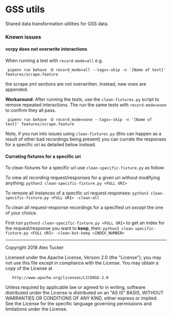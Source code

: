 # GSS utils

Shared data transformation utilities for GSS data.

### Known issues

#### vcrpy does not overwrite interactions

When running a test with `record-mode=all` e.g.
```shell script
 pipenv run behave -D record_mode=all --tags=-skip -n '[Name of test]' features/scrape.feature
```
the scrape.yml sections are not overwritten. Instead, new ones are appended.

**Workaround**:
After running the tests, use the `clean-fixtures.py` script to remove repeated interactions.
The run the same tests with `record-mode=none` to confirm they all pass.
```shell script
 pipenv run behave -D record_mode=none --tags=-skip -n '[Name of test]' features/scrape.feature
```

Note, if you run into issues using `clean-fixtures.py` (this can happen as a result of other bad recordings being present) you
can currate the responses for a specific uri as detailed below instead.

#### Currating fixtures for a specific uri

To clean fixtures for a specific uri use `clean-specific-fixture.py` as follow:

To view all recording request/responses for a given uri without modifying anything:
`python3 clean-specific-fixture.py <FULL URI>`

To remove all instances of a specific uri request.responses:
`python3 clean-specific-fixture.py <FULL URI> -clean-all`

To clean all request-response recordings for a specified uri _except_ the one of your choice.

First run `python3 clean-specific-fixture.py <FULL URI>` to get an index for the request/response you want to **keep**, then:
`python3 clean-specific-fixture.py <FULL URI> -clean-but-keep <INDEX_NUMBER>`

---

   Copyright 2018 Alex Tucker

   Licensed under the Apache License, Version 2.0 (the "License");
   you may not use this file except in compliance with the License.
   You may obtain a copy of the License at

       http://www.apache.org/licenses/LICENSE-2.0

   Unless required by applicable law or agreed to in writing, software
   distributed under the License is distributed on an "AS IS" BASIS,
   WITHOUT WARRANTIES OR CONDITIONS OF ANY KIND, either express or implied.
   See the License for the specific language governing permissions and
   limitations under the License.
